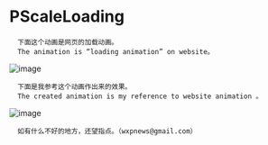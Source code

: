 # PScaleLoading

      下面这个动画是网页的加载动画。
      The animation is “loading animation” on website。
  ![image](https://github.com/wxp2012/PScaleLoading/blob/master/loading.gif)
  
      下面是我参考这个动画作出来的效果。
      The created animation is my reference to website animation 。
  ![image](https://github.com/wxp2012/PScaleLoading/blob/master/myloading.gif)
  
      如有什么不好的地方，还望指点。（wxpnews@gmail.com）
